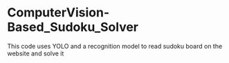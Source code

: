 # ComputerVision-Based_Sudoku_Solver
This code uses YOLO and a recognition model to read sudoku board on the website and solve it
